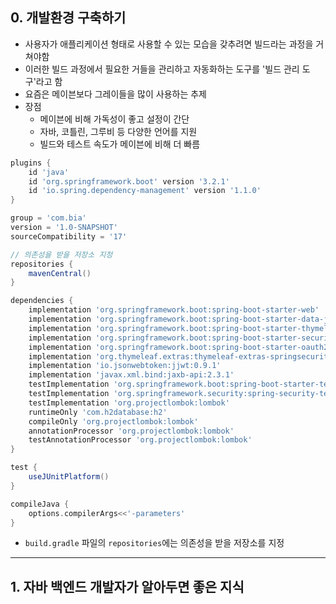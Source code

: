 ## 0. 개발환경 구축하기

- 사용자가 애플리케이션 형태로 사용할 수 있는 모습을 갖추려면 빌드라는 과정을 거쳐야함
- 이러한 빌드 과정에서 필요한 거들을 관리하고 자동화하는 도구를 '빌드 관리 도구'라고 함
- 요즘은 메이븐보다 그레이들을 많이 사용하는 추제
- 장점
  - 메이븐에 비해 가독성이 좋고 설정이 간단
  - 자바, 코틀린, 그루비 등 다양한 언어를 지원
  - 빌드와 테스트 속도가 메이븐에 비해 더 빠름
```gradle
plugins {
    id 'java'
    id 'org.springframework.boot' version '3.2.1'
    id 'io.spring.dependency-management' version '1.1.0'
}

group = 'com.bia'
version = '1.0-SNAPSHOT'
sourceCompatibility = '17'

// 의존성을 받을 저장소 지정
repositories {
    mavenCentral()
}

dependencies {
    implementation 'org.springframework.boot:spring-boot-starter-web'
    implementation 'org.springframework.boot:spring-boot-starter-data-jpa'
    implementation 'org.springframework.boot:spring-boot-starter-thymeleaf' // 이거 없으면 controller가 html 파일 반환을 못함
    implementation 'org.springframework.boot:spring-boot-starter-security'
    implementation 'org.springframework.boot:spring-boot-starter-oauth2-client'
    implementation 'org.thymeleaf.extras:thymeleaf-extras-springsecurity6'
    implementation 'io.jsonwebtoken:jjwt:0.9.1'
    implementation 'javax.xml.bind:jaxb-api:2.3.1'
    testImplementation 'org.springframework.boot:spring-boot-starter-test'
    testImplementation 'org.springframework.security:spring-security-test'
    testImplementation 'org.projectlombok:lombok'
    runtimeOnly 'com.h2database:h2'
    compileOnly 'org.projectlombok:lombok'
    annotationProcessor 'org.projectlombok:lombok'
    testAnnotationProcessor 'org.projectlombok:lombok'
}

test {
    useJUnitPlatform()
}

compileJava {
    options.compilerArgs<<'-parameters'
}
```
- `build.gradle` 파일의 `repositories`에는 의존성을 받을 저장소를 지정

<hr/>

## 1. 자바 백엔드 개발자가 알아두면 좋은 지식
